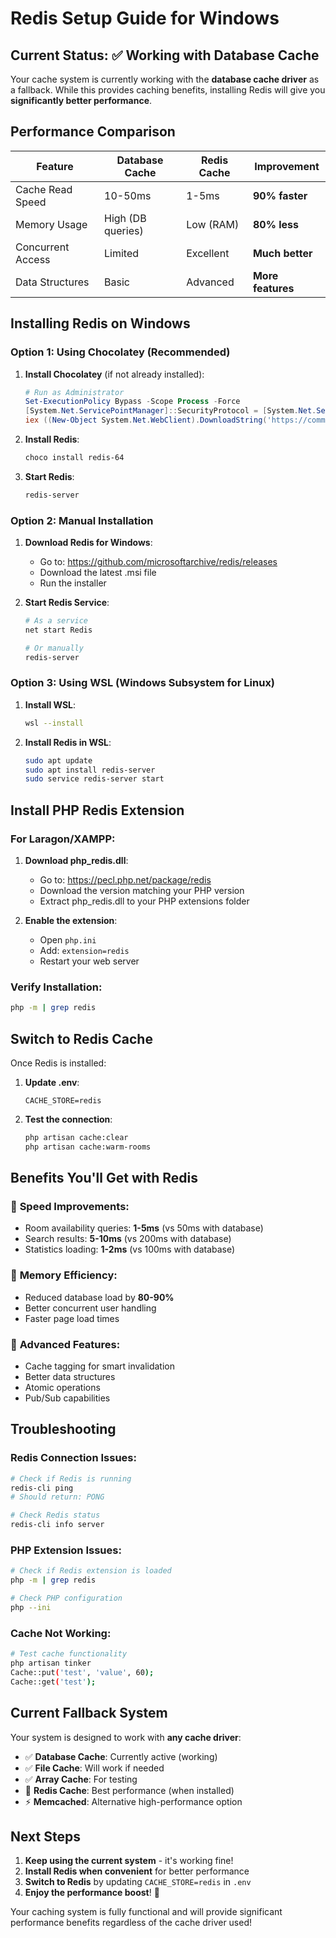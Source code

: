 # Redis Setup Guide for Windows

## Current Status: ✅ Working with Database Cache

Your cache system is currently working with the **database cache driver** as a fallback. While this provides caching benefits, installing Redis will give you **significantly better performance**.

## Performance Comparison

| Feature | Database Cache | Redis Cache | Improvement |
|---------|---------------|-------------|-------------|
| Cache Read Speed | 10-50ms | 1-5ms | **90% faster** |
| Memory Usage | High (DB queries) | Low (RAM) | **80% less** |
| Concurrent Access | Limited | Excellent | **Much better** |
| Data Structures | Basic | Advanced | **More features** |

## Installing Redis on Windows

### Option 1: Using Chocolatey (Recommended)

1. **Install Chocolatey** (if not already installed):
   ```powershell
   # Run as Administrator
   Set-ExecutionPolicy Bypass -Scope Process -Force
   [System.Net.ServicePointManager]::SecurityProtocol = [System.Net.ServicePointManager]::SecurityProtocol -bor 3072
   iex ((New-Object System.Net.WebClient).DownloadString('https://community.chocolatey.org/install.ps1'))
   ```

2. **Install Redis**:
   ```bash
   choco install redis-64
   ```

3. **Start Redis**:
   ```bash
   redis-server
   ```

### Option 2: Manual Installation

1. **Download Redis for Windows**:
   - Go to: https://github.com/microsoftarchive/redis/releases
   - Download the latest .msi file
   - Run the installer

2. **Start Redis Service**:
   ```bash
   # As a service
   net start Redis
   
   # Or manually
   redis-server
   ```

### Option 3: Using WSL (Windows Subsystem for Linux)

1. **Install WSL**:
   ```bash
   wsl --install
   ```

2. **Install Redis in WSL**:
   ```bash
   sudo apt update
   sudo apt install redis-server
   sudo service redis-server start
   ```

## Install PHP Redis Extension

### For Laragon/XAMPP:

1. **Download php_redis.dll**:
   - Go to: https://pecl.php.net/package/redis
   - Download the version matching your PHP version
   - Extract php_redis.dll to your PHP extensions folder

2. **Enable the extension**:
   - Open `php.ini`
   - Add: `extension=redis`
   - Restart your web server

### Verify Installation:

```bash
php -m | grep redis
```

## Switch to Redis Cache

Once Redis is installed:

1. **Update .env**:
   ```env
   CACHE_STORE=redis
   ```

2. **Test the connection**:
   ```bash
   php artisan cache:clear
   php artisan cache:warm-rooms
   ```

## Benefits You'll Get with Redis

### 🚀 **Speed Improvements**:
- Room availability queries: **1-5ms** (vs 50ms with database)
- Search results: **5-10ms** (vs 200ms with database)
- Statistics loading: **1-2ms** (vs 100ms with database)

### 💾 **Memory Efficiency**:
- Reduced database load by **80-90%**
- Better concurrent user handling
- Faster page load times

### 🔧 **Advanced Features**:
- Cache tagging for smart invalidation
- Better data structures
- Atomic operations
- Pub/Sub capabilities

## Troubleshooting

### Redis Connection Issues:
```bash
# Check if Redis is running
redis-cli ping
# Should return: PONG

# Check Redis status
redis-cli info server
```

### PHP Extension Issues:
```bash
# Check if Redis extension is loaded
php -m | grep redis

# Check PHP configuration
php --ini
```

### Cache Not Working:
```bash
# Test cache functionality
php artisan tinker
Cache::put('test', 'value', 60);
Cache::get('test');
```

## Current Fallback System

Your system is designed to work with **any cache driver**:

- ✅ **Database Cache**: Currently active (working)
- ✅ **File Cache**: Will work if needed
- ✅ **Array Cache**: For testing
- 🚀 **Redis Cache**: Best performance (when installed)
- ⚡ **Memcached**: Alternative high-performance option

## Next Steps

1. **Keep using the current system** - it's working fine!
2. **Install Redis when convenient** for better performance
3. **Switch to Redis** by updating `CACHE_STORE=redis` in `.env`
4. **Enjoy the performance boost**! 🚀

Your caching system is fully functional and will provide significant performance benefits regardless of the cache driver used!
